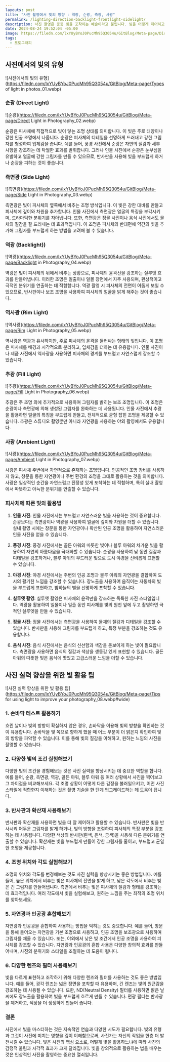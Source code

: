 ```yaml
---
layouts: post
title: "사진 촬영에서 빛의 방향 : 역광, 순광, 측광, 사광"
permalink: /lighting-direction-backlight-frontlight-sidelight/
description: 사진 촬영은 종종 빛을 포착하는 예술이라고 불립니다. 빛을 어떻게 제어하고 조작하는지에 따라 사진의 품질과 감정적 표현이 크게 달라집니다. 빛을 잘 다루면 단순한 장면도 아름답고 감동적인 이미지로 변할 수 있습니다. 이 글에서는 사진에서 중요한 다양한 빛의 유형과 이 빛들을 효과적으로 사용하는 방법에 대해 알아보겠습니다.
date: 2024-08-24 19:52:04 -05:00
image: https://filedn.com/lxYUyBYoJ0PucMh95Q3054u/GitBlog/Meta-page/Direction%20of%20light%20in%20photography.webp
tags:
  - 포토그래피
---
```

## 사진에서의 빛의 유형
![사진에서의 빛의 유형](https://filedn.com/lxYUyBYoJ0PucMh95Q3054u/GitBlog/Meta-page/Types of light in photos_01.webp) 

### **순광 (Direct Light)**
![순광](https://filedn.com/lxYUyBYoJ0PucMh95Q3054u/GitBlog/Meta-page/Direct Light in Photography_02.webp) 

순광은 피사체에 직접적으로 빛이 닿는 조명 상태를 의미합니다. 이 빛은 주로 태양이나 강한 인공 조명에서 나옵니다. 순광은 피사체의 디테일을 선명하게 드러내고 강한 그림자를 형성하여 입체감을 줍니다. 예를 들어, 풍경 사진에서 순광은 자연의 질감과 세부 사항을 강조하는 데 탁월한 효과를 발휘합니다. 그러나 인물 사진에서 순광은 눈부심을 유발하고 얼굴에 강한 그림자를 만들 수 있으므로, 반사판을 사용해 빛을 부드럽게 하거나 순광을 피하는 것이 좋습니다.

### **측면광 (Side Light)**
![측면광](https://filedn.com/lxYUyBYoJ0PucMh95Q3054u/GitBlog/Meta-page/Side Light in Photography_03.webp) 

측면광은 빛이 피사체의 옆쪽에서 비추는 조명 방식입니다. 이 빛은 강한 대비를 만들고 피사체에 깊이와 차원을 추가합니다. 인물 사진에서 측면광은 얼굴의 특징을 부각시키며, 드라마틱한 분위기를 자아냅니다. 또한, 측면광은 정물 사진이나 음식 사진에서도 물체의 질감을 잘 드러내는 데 효과적입니다. 이 조명은 피사체의 반대편에 약간의 빛을 추가해 그림자를 부드럽게 하는 방법을 고려해 볼 수 있습니다.

### **역광 (Backlight)**)
![역광](https://filedn.com/lxYUyBYoJ0PucMh95Q3054u/GitBlog/Meta-page/Backlight in Photography_04.webp) 

역광은 빛이 피사체의 뒤에서 비추는 상황으로, 피사체의 윤곽선을 강조하는 실루엣 효과를 만들어냅니다. 이러한 조명은 일출이나 일몰 장면에서 자주 사용되며, 환상적이고 극적인 분위기를 연출하는 데 적합합니다. 역광 촬영 시 피사체의 전면이 어둡게 보일 수 있으므로, 반사판이나 보조 조명을 사용하여 피사체의 얼굴을 밝게 해주는 것이 좋습니다.

### **역사광 (Rim Light)**
![역사광](https://filedn.com/lxYUyBYoJ0PucMh95Q3054u/GitBlog/Meta-page/Rim Light in Photography_05.webp) 

역사광은 역광과 유사하지만, 주로 피사체의 윤곽을 둘러싸는 형태의 빛입니다. 이 조명은 피사체를 배경과 시각적으로 분리하고, 입체감을 더하는 데 유용합니다. 인물 사진이나 제품 사진에서 역사광을 사용하면 피사체의 경계를 부드럽고 자연스럽게 강조할 수 있습니다.

### **추광 (Fill Light)**
![추광](https://filedn.com/lxYUyBYoJ0PucMh95Q3054u/GitBlog/Meta-page/Fill Light in Photography_06.webp) 

추광은 주 조명 외에 추가적으로 사용하여 그림자를 밝히는 보조 조명입니다. 이 조명은 순광이나 측면광에 의해 생성된 그림자를 완화하는 데 사용됩니다. 인물 사진에서 추광을 활용하면 얼굴의 특징을 부드럽게 만들고, 전체적으로 균형 잡힌 조명을 제공할 수 있습니다. 추광은 스튜디오 촬영뿐만 아니라 자연광을 사용하는 야외 촬영에서도 유용합니다.

### **사광 (Ambient Light)**
![사광](https://filedn.com/lxYUyBYoJ0PucMh95Q3054u/GitBlog/Meta-page/Ambient Light in Photography_07.webp) 

사광은 피사체 주변에서 자연적으로 존재하는 조명입니다. 인공적인 조명 장비를 사용하지 않고, 창문을 통한 자연광이나 주변 환경의 조명을 그대로 활용하는 것을 의미합니다. 사광은 일상적인 순간을 자연스럽고 진정성 있게 포착하는 데 적합하며, 특히 실내 촬영에서 따뜻하고 아늑한 분위기를 연출할 수 있습니다.

### **피사체에 따른 빛의 활용법**

1. **인물 사진**: 인물 사진에서는 부드럽고 자연스러운 빛을 사용하는 것이 중요합니다. 순광보다는 측면광이나 역광을 사용하여 얼굴에 깊이와 차원을 더할 수 있습니다. 실내 촬영 시에는 창문을 통한 자연광이나 확산된 인공 조명을 활용하여 자연스러운 인물 사진을 얻을 수 있습니다.
    
2. **풍경 사진**: 풍경 사진에서는 골든 아워의 따뜻한 빛이나 블루 아워의 차가운 빛을 활용하여 자연의 아름다움을 극대화할 수 있습니다. 순광을 사용하여 낮 동안 질감과 디테일을 강조하거나, 블루 아워의 부드러운 빛으로 도시 야경을 신비롭게 표현할 수 있습니다.
    
3. **야경 사진**: 야경 사진에서는 주변의 인공 조명과 블루 아워의 자연광을 결합하여 도시의 활기찬 느낌을 강조할 수 있습니다. 장노출을 사용하여 움직이는 자동차의 빛을 부드럽게 표현하고, 밤하늘의 별을 선명하게 포착할 수 있습니다.
    
4. **실루엣 촬영**: 실루엣 촬영은 피사체의 윤곽만을 강조하는 독특한 사진 스타일입니다. 역광을 활용하여 일몰이나 일출 동안 피사체를 빛의 원천 앞에 두고 촬영하면 극적인 실루엣을 만들 수 있습니다.
    
5. **정물 사진**: 정물 사진에서는 측면광을 사용하여 물체의 질감과 디테일을 강조할 수 있습니다. 반사판을 사용해 그림자를 부드럽게 하고, 특정 부분을 강조하는 것도 유용합니다.
    
6. **음식 사진**: 음식 사진에서는 음식의 신선함과 색감을 돋보이게 하는 빛이 필요합니다. 측면광을 사용하면 음식의 질감과 색상을 생동감 있게 표현할 수 있습니다. 골든 아워의 따뜻한 빛은 음식에 맛있고 고급스러운 느낌을 더할 수 있습니다.
    

## **사진 실력 향상을 위한 빛 활용 팁**
![사진 실력 향상을 위한 빛 활용 팁](https://filedn.com/lxYUyBYoJ0PucMh95Q3054u/GitBlog/Meta-page/Tips for using light to improve your photography_08.webp#wide)

### **1. 손바닥 테스트 활용하기**

흐린 날이나 빛의 방향이 확실하지 않은 경우, 손바닥을 이용해 빛의 방향을 확인하는 것이 유용합니다. 손바닥을 빛 쪽으로 향하게 했을 때 어느 부분이 더 밝은지 확인하여 빛의 방향을 파악할 수 있습니다. 이를 통해 빛의 질감을 이해하고, 원하는 느낌의 사진을 촬영할 수 있습니다.

### **2. 다양한 빛의 조건 실험해보기**

다양한 빛의 조건을 경험해보는 것은 사진 실력을 향상시키는 데 중요한 역할을 합니다. 예를 들어, 순광, 측면광, 역광, 골든 아워, 블루 아워 등 여러 상황에서 사진을 찍어보고 그 차이점을 비교해보세요. 각 조명 상황이 어떻게 다른 감정을 불러일으키고, 어떤 사진 스타일에 적합한지 이해하는 것은 촬영 기술을 한 단계 업그레이드하는 데 도움이 됩니다.

### **3. 반사판과 확산재 사용해보기**

반사판과 확산재를 사용하면 빛을 더 잘 제어하고 활용할 수 있습니다. 반사판은 빛을 반사시켜 어두운 그림자를 밝게 하거나, 빛의 방향을 조절하여 피사체의 특정 부분을 강조하는 데 사용됩니다. 다양한 색상의 반사판(흰색, 은색, 금색)을 사용해 다른 분위기를 연출할 수 있습니다. 확산재는 빛을 부드럽게 만들어 강한 그림자를 줄이고, 부드럽고 균일한 조명을 제공합니다.

### **4. 조명 위치와 각도 실험해보기**

조명의 위치와 각도를 변경해보는 것도 사진 실력을 향상시키는 좋은 방법입니다. 예를 들어, 높은 위치에서 비추는 빛은 피사체의 전면을 밝게 하고, 낮은 각도에서 비추는 빛은 긴 그림자를 만들어냅니다. 측면에서 비추는 빛은 피사체의 질감과 형태를 강조하는 데 효과적입니다. 여러 각도에서 빛을 실험해보고, 원하는 느낌을 주는 최적의 조명 위치를 찾아보세요.

### **5. 자연광과 인공광 혼합해보기**

자연광과 인공광을 혼합하여 사용하는 방법을 익히는 것도 중요합니다. 예를 들어, 창문을 통해 들어오는 자연광을 기본 조명으로 사용하고, 인공 조명을 보조광으로 사용하여 그림자를 채울 수 있습니다. 또는, 야외에서 낮은 빛 조건에서 인공 조명을 사용하여 피사체를 강조할 수 있습니다. 자연광과 인공광의 혼합 사용은 다양한 창의적 효과를 만들어내며, 사진의 분위기와 스타일을 조절하는 데 도움이 됩니다.

### **6. 다양한 렌즈와 필터 사용해보기**

빛을 다르게 표현하고 조작하기 위해 다양한 렌즈와 필터를 사용하는 것도 좋은 방법입니다. 예를 들어, 광각 렌즈는 넓은 장면을 포착할 때 유용하며, 긴 렌즈는 빛의 원근감을 강조하는 데 사용될 수 있습니다. 또한, ND(Neutral Density) 필터를 사용하면 밝은 날씨에도 장노출을 활용하여 빛을 부드럽게 흐르게 만들 수 있습니다. 편광 필터는 반사광을 제거하고, 색상을 더 생생하게 만들어 줍니다.

### **결론**

사진에서 빛을 마스터하는 것은 지속적인 연습과 다양한 시도가 필요합니다. 빛의 유형과 그것이 사진에 미치는 영향을 깊이 이해함으로써, 사진가는 자신의 작업을 한층 더 발전시킬 수 있습니다. 빛은 사진의 핵심 요소로, 어떻게 빛을 활용하느냐에 따라 사진의 감정적 울림과 시각적 효과가 크게 달라집니다. 빛을 창의적으로 활용하는 법을 배우는 것은 인상적인 사진을 촬영하는 중요한 열쇠입니다.
